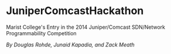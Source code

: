 JuniperComcastHackathon
=======================

Marist College's Entry in the 2014 Juniper/Comcast SDN/Network Programmability Competition

_By Douglas Rohde, Junaid Kapadia, and Zack Meath_
